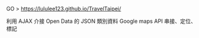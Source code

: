 GO > https://lululee123.github.io/TravelTaipei/

利用 AJAX 介接 Open Data 的 JSON 類別資料
Google maps API 串接、定位、標記
